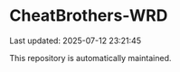 # CheatBrothers-WRD

Last updated: 2025-07-12 23:21:45

This repository is automatically maintained.
